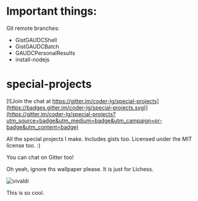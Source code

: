 # Important things:

Git remote branches:

- GistGAUDCShell
- GistGAUDCBatch
- GAUDCPersonalResults
- install-nodejs

# special-projects

[![Join the chat at https://gitter.im/coder-lg/special-projects](https://badges.gitter.im/coder-lg/special-projects.svg)](https://gitter.im/coder-lg/special-projects?utm_source=badge&utm_medium=badge&utm_campaign=pr-badge&utm_content=badge)

All the special projects I make. Includes gists too. Licensed under the MIT license too. :)

You can chat on Gitter too!

Oh yeah, ignore ths wallpaper please. It is just for Lichess.

![vivaldi](https://user-images.githubusercontent.com/76845820/128591004-97c53f53-7afe-46e0-b1d6-0e18b3142492.jpg)

This is so cool.
